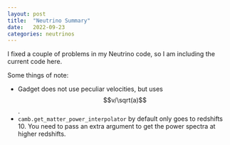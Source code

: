 ```yaml
---
layout: post
title:  "Neutrino Summary"
date:   2022-09-23
categories: neutrinos
---
```


I fixed a couple of problems in my Neutrino code, so I am including the current code here.

Some things of note:
- Gadget does not use peculiar velocities, but uses $$v/\sqrt(a)$$.
- <code>camb.get_matter_power_interpolator</code> by default only goes to redshifts 10. You need to pass an extra argument to get the power spectra at higher redshifts.

<object width="500" height="200" type="text/plain" data="{{site.baseurl}}/assets/files/IC_Code_new.txt" border="0" >
</object>
